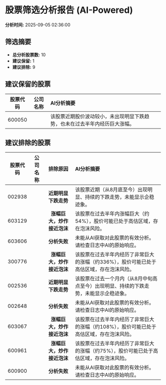 # 股票筛选分析报告 (AI-Powered)

**分析时间:** 2025-09-05 02:36:00

## 筛选摘要

- **总分析股票数:** 10
- **建议保留:** 1
- **建议排除:** 9

## 建议保留的股票

| 股票代码 | 公司名称 | AI分析摘要 |
|:---:|:---:|:---|
| 600050 |  | 该股票近期股价波动较小，未出现明显下跌趋势，也未在过去半年内经历巨大涨幅。 |

## 建议排除的股票

| 股票代码 | 公司名称 | 排除原因 | AI分析摘要 |
|:---:|:---:|:---:|:---|
| 002938 |  | **近期明显下跌走势** | 该股票近期（从8月底至今）出现明显、持续的下跌走势，未能显示企稳迹象。 |
| 603129 |  | **涨幅巨大，炒作接近泡沫** | 该股票在过去半年内涨幅巨大（约54%），股价可能已处于高估区域，存在泡沫风险。 |
| 603606 |  | **分析失败** | 未能从AI获取对此股票的有效分析。请检查日志中AI的原始响应。 |
| 300776 |  | **涨幅巨大，炒作接近泡沫** | 该股票在过去半年内经历了非常巨大的涨幅（约336%），股价可能已处于高估区域，存在泡沫风险。 |
| 002536 |  | **近期明显下跌走势** | 该股票在过去一个月内（从8月中旬高点至今）出现明显、持续的下跌走势，未能显示企稳迹象。 |
| 002648 |  | **分析失败** | 未能从AI获取对此股票的有效分析。请检查日志中AI的原始响应。 |
| 603067 |  | **涨幅巨大，炒作接近泡沫** | 该股票在过去半年内经历了非常巨大的涨幅（约108%），股价可能已处于高估区域，存在泡沫风险。 |
| 600961 |  | **涨幅巨大，炒作接近泡沫** | 该股票在过去半年内经历了非常巨大的涨幅（约75%），股价可能已处于高估区域，存在泡沫风险。 |
| 600900 |  | **分析失败** | 未能从AI获取对此股票的有效分析。请检查日志中AI的原始响应。 |
